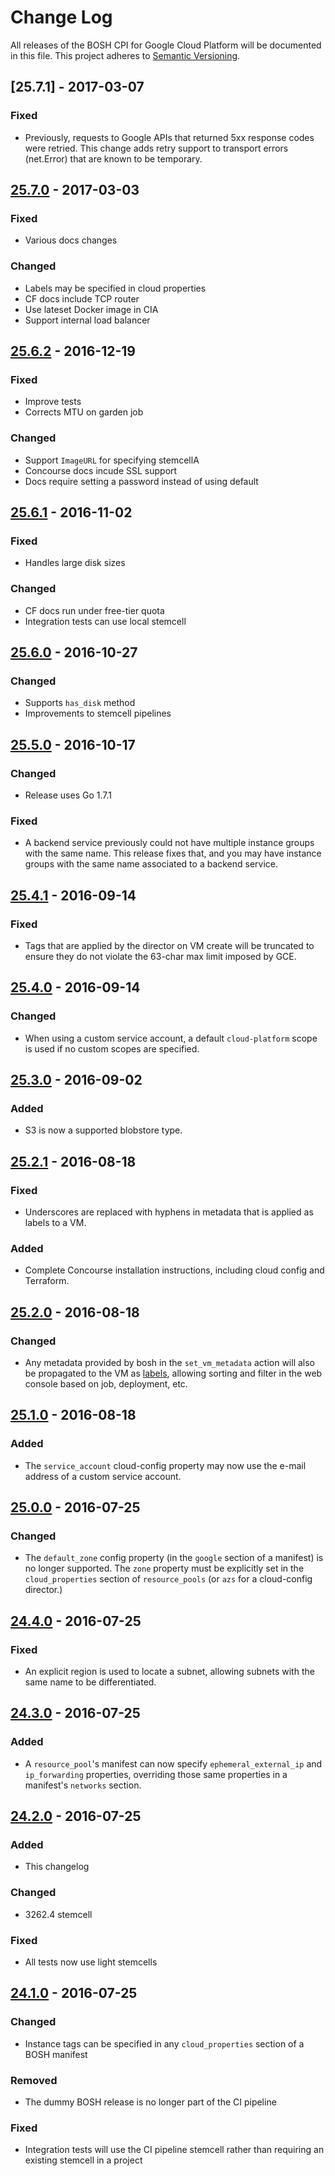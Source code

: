 # Change Log
All releases of the BOSH CPI for Google Cloud Platform will be documented in
this file. This project adheres to [Semantic Versioning](http://semver.org/).

## [25.7.1] - 2017-03-07

### Fixed
- Previously, requests to Google APIs that returned 5xx response codes were
  retried. This change adds retry support to transport errors (net.Error) that
  are known to be temporary.

## [25.7.0] - 2017-03-03

### Fixed
- Various docs changes

### Changed
- Labels may be specified in cloud properties
- CF docs include TCP router
- Use lateset Docker image in CIA
- Support internal load balancer

## [25.6.2] - 2016-12-19

### Fixed
- Improve tests
- Corrects MTU on garden job

### Changed
- Support `ImageURL` for specifying stemcellA
- Concourse docs incude SSL support
- Docs require setting a password instead of using default

## [25.6.1] - 2016-11-02

### Fixed
- Handles large disk sizes

### Changed
- CF docs run under free-tier quota
- Integration tests can use local stemcell

## [25.6.0] - 2016-10-27

### Changed
- Supports `has_disk` method
- Improvements to stemcell pipelines

## [25.5.0] - 2016-10-17

### Changed
- Release uses Go 1.7.1

### Fixed
- A backend service previously could not have multiple instance groups
  with the same name. This release fixes that, and you may have instance
  groups with the same name associated to a backend service.

## [25.4.1] - 2016-09-14

### Fixed
- Tags that are applied by the director on VM create will be truncated to ensure
  they do not violate the 63-char max limit imposed by GCE.

## [25.4.0] - 2016-09-14

### Changed
- When using a custom service account, a default `cloud-platform` scope is used if
  no custom scopes are specified.

## [25.3.0] - 2016-09-02

### Added
- S3 is now a supported blobstore type.

## [25.2.1] - 2016-08-18

### Fixed
- Underscores are replaced with hyphens in metadata that is applied as labels
  to a VM.

### Added
- Complete Concourse installation instructions, including cloud config and Terraform.

## [25.2.0] - 2016-08-18

### Changed
- Any metadata provided by bosh in the `set_vm_metadata` action will also be 
  propagated to the VM as [labels](https://cloud.google.com/compute/docs/label-or-tag-resources),
  allowing sorting and filter in the web console based on job, deployment, etc.

## [25.1.0] - 2016-08-18

### Added
- The `service_account` cloud-config property may now use the e-mail address
  of a custom service account.

## [25.0.0] - 2016-07-25

### Changed
- The `default_zone` config property (in the `google` section of a manifest)
  is no longer supported. The `zone` property must be explicitly set in the
  `cloud_properties` section of `resource_pools` (or `azs` for a cloud-config
  director.)

## [24.4.0] - 2016-07-25

### Fixed
- An explicit region is used to locate a subnet, allowing subnets with the same
  name to be differentiated.

## [24.3.0] - 2016-07-25

### Added
- A `resource_pool`'s manifest can now specify `ephemeral_external_ip` and
  `ip_forwarding` properties, overriding those same properties in a
  manifest's `networks` section.

## [24.2.0] - 2016-07-25

### Added
- This changelog

### Changed
- 3262.4 stemcell

### Fixed
- All tests now use light stemcells

## [24.1.0] - 2016-07-25

### Changed
- Instance tags can be specified in any `cloud_properties` section of a BOSH manifest

### Removed
- The dummy BOSH release is no longer part of the CI pipeline

### Fixed
- Integration tests will use the CI pipeline stemcell rather than requiring an existing stemcell in a project

[25.7.0]: https://github.com/cloudfoundry-incubator/bosh-google-cpi-release/compare/v25.6.2...v25.7.0
[25.6.2]: https://github.com/cloudfoundry-incubator/bosh-google-cpi-release/compare/v25.6.1...v25.6.2
[25.6.1]: https://github.com/cloudfoundry-incubator/bosh-google-cpi-release/compare/v25.6.0...v25.6.1
[25.6.0]: https://github.com/cloudfoundry-incubator/bosh-google-cpi-release/compare/v25.5.0...v25.6.0
[25.5.0]: https://github.com/cloudfoundry-incubator/bosh-google-cpi-release/compare/v25.4.1...v25.5.0
[25.4.1]: https://github.com/cloudfoundry-incubator/bosh-google-cpi-release/compare/v25.4.0...v25.4.1
[25.4.0]: https://github.com/cloudfoundry-incubator/bosh-google-cpi-release/compare/v25.3.0...v25.4.0
[25.3.0]: https://github.com/cloudfoundry-incubator/bosh-google-cpi-release/compare/v25.2.1...v25.3.0
[25.2.1]: https://github.com/cloudfoundry-incubator/bosh-google-cpi-release/compare/v25.2.0...v25.2.1
[25.2.0]: https://github.com/cloudfoundry-incubator/bosh-google-cpi-release/compare/v25.1.0...v25.2.0
[25.1.0]: https://github.com/cloudfoundry-incubator/bosh-google-cpi-release/compare/v25.0.0...v25.1.0
[25.0.0]: https://github.com/cloudfoundry-incubator/bosh-google-cpi-release/compare/v24.4.0...v25.0.0
[24.4.0]: https://github.com/cloudfoundry-incubator/bosh-google-cpi-release/compare/v24.3.0...v24.4.0
[24.3.0]: https://github.com/cloudfoundry-incubator/bosh-google-cpi-release/compare/v24.2.0...v24.3.0
[24.2.0]: https://github.com/cloudfoundry-incubator/bosh-google-cpi-release/compare/v24.1.0...v24.2.0
[24.1.0]: https://github.com/cloudfoundry-incubator/bosh-google-cpi-release/compare/v24...v24.1.0
